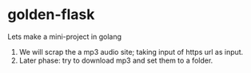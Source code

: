 # golden-flask
Lets make a mini-project in golang

1. We will scrap the a mp3 audio site; taking input of https url as input.
2. Later phase: try to download mp3 and set them to a folder.
